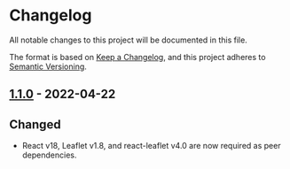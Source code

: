 # Changelog

All notable changes to this project will be documented in this file.

The format is based on [Keep a Changelog](https://keepachangelog.com/en/1.0.0/), and this project adheres
to [Semantic Versioning](https://semver.org/spec/v2.0.0.html).

## [1.1.0] - 2022-04-22

## Changed

- React v18, Leaflet v1.8, and react-leaflet v4.0 are now required as peer dependencies.

[1.1.0]: https://github.com/20tab/react-leaflet-resetview/compare/1.0.1...1.1.0
